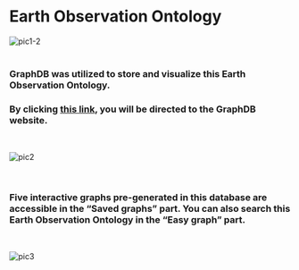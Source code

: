# Earth Observation Ontology
![pic1-2](https://user-images.githubusercontent.com/37902279/117097241-a551bc00-ad9d-11eb-8b84-deae2c7a53ee.png)
<br /><br />

### GraphDB was utilized to store and visualize this Earth Observation Ontology.
### By clicking [this link](http://39.107.247.167:7200/graphs-visualizations?saved=95e57c0b46464169988c5a1af57de6cd), you will be directed to the GraphDB website.
<br />

![pic2](https://user-images.githubusercontent.com/37902279/116891040-d8dafc00-ac60-11eb-929c-ffb08b26ea23.png)

<br />

### Five interactive graphs pre-generated in this database are accessible in the “Saved graphs” part. You can also search this Earth Observation Ontology in the “Easy graph” part.

<br />

![pic3](https://user-images.githubusercontent.com/37902279/116891066-df697380-ac60-11eb-9df0-04f186e8b56b.png)
